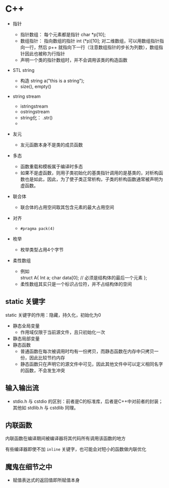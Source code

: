 # C++

- 指针
    - 指针数组： 每个元素都是指针 char *p[10];
    - 数组指针： 指向数组的指针 int (*p)[10]; 对二维数组，可以用数组指针指向一行，然后 p++ 就指向下一行（注意数组指针的步长为列数），数组指针因此也被称为行指针
    - 声明一个类的指针数组时，并不会调用该类的构造函数
- STL string
    - 构造 string a("this is a string");
    - size(), empty()
- string stream
    - istringstream
    - ostringstream
    - string化： .str()
    - 
- 友元
    - 友元函数本身不是类的成员函数
- 多态
    - 函数重载和模板属于编译时多态
    - 如果不是虚函数，则用子类初始化的基类指针调用的是基类的，对析构函数也是如此，因此，为了使子类正常析构，子类的析构函数通常被声明为虚函数。
- 联合体
    - 联合体的占用空间取其包含元素的最大占用空间

- 对齐
    - `#pragma pack(4)`
- 枚举
    - 枚举类型占用4个字节
- 柔性数组
    - 例如    
           struct A{
              Int a;
              char data[0]; // 必须是结构体的最后一个元素
           };
    - 柔性数组其实只是一个标识占位符，并不占结构体的空间


## static 关键字
static 关键字的作用：隐藏，持久化，初始化为0

- 静态全局变量
    - 作用域仅限于当前源文件，且只初始化一次
- 静态局部变量
- 静态函数
    - 普通函数在每次被调用时均有一份拷贝，而静态函数在内存中只拷贝一份，因此比较节约内存
    - 静态函数只在声明它的源文件中可见，因此其他文件中可以定义相同名字的函数，不会发生冲突

## 输入输出流
- stdio.h 与 cstdio 的区别：前者是C的标准库，后者是C++中对前者的封装；其他如 stdlib.h 与 cstdlib 同理。

## 内联函数
内联函数在编译期间被编译器将其代码所有调用该函数的地方

有些编译器即使不加 `inline` 关键字，也可能会对短小的函数做内联优化


## 魔鬼在细节之中
- 赋值表达式的返回值即所赋值本身

